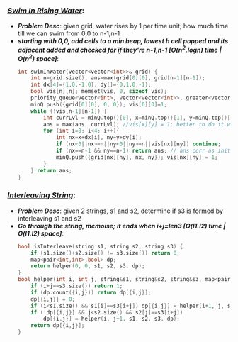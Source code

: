 ### ***[Swim In Rising Water](https://leetcode.com/problems/swim-in-rising-water/)***:
- ***Problem Desc***: given grid, water rises by 1 per time unit; how much time till we can swim from 0,0 to n-1,n-1
- ***starting with 0,0, add cells to a min heap, lowest h cell popped and its adjacent added and checked for if they're n-1,n-1 [O(n<sup>2</sup>.logn) time | O(n<sup>2</sup>) space]***:
  ```cpp
  int swimInWater(vector<vector<int>>& grid) {
      int n=grid.size(), ans=max(grid[0][0], grid[n-1][n-1]);
      int dx[4]={1,0,-1,0}, dy[]={0,1,0,-1};
      bool vis[n][n]; memset(vis, 0, sizeof vis);
      priority_queue<vector<int>, vector<vector<int>>, greater<vector<int>>> minQ;
      minQ.push({grid[0][0], 0, 0}); vis[0][0]=1;
      while (!vis[n-1][n-1]) {
          int currLvl = minQ.top()[0], x=minQ.top()[1], y=minQ.top()[2]; minQ.pop();
          ans = max(ans, currLvl); //vis[x][y] = 1; better to do it when pushing in minHeap
          for (int i=0; i<4; i++){
              int nx=x+dx[i], ny=y+dy[i];
              if (nx<0||nx>=n||ny<0||ny>=n||vis[nx][ny]) continue;
              if (nx==n-1 && ny==n-1) return ans; // ans corr as initted with n-1,n-1 already
              minQ.push({grid[nx][ny], nx, ny}); vis[nx][ny] = 1;
          }
      } return ans;
  }
  ```

### ***[Interleaving String](https://leetcode.com/problems/interleaving-string/)***:
- ***Problem Desc***: given 2 strings, s1 and s2, determine if s3 is formed by interleaving s1 and s2
- ***Go through the string, memoise; it ends when i+j=len3 [O(l1.l2) time | O(l1.l2) space]***:
  ```cpp
  bool isInterleave(string s1, string s2, string s3) {
      if (s1.size()+s2.size() != s3.size()) return 0;
      map<pair<int,int>,bool> dp;
      return helper(0, 0, s1, s2, s3, dp);
  }
  bool helper(int i, int j, string&s1, string&s2, string&s3, map<pair<int,int>,bool>&dp) {
      if (i+j==s3.size()) return 1;
      if (dp.count({i,j})) return dp[{i,j}];
      dp[{i,j}] = 0;
      if (i<s1.size() && s1[i]==s3[i+j]) dp[{i,j}] = helper(i+1, j, s1, s2, s3, dp);
      if (!dp[{i,j}] && j<s2.size() && s2[j]==s3[i+j]) 
          dp[{i,j}] = helper(i, j+1, s1, s2, s3, dp);
      return dp[{i,j}];
  }
  ```
